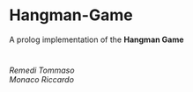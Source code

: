 # Hangman-Game
A prolog implementation of the **Hangman Game**
#
*Remedi Tommaso*  
*Monaco Riccardo*
